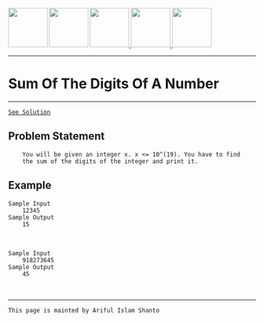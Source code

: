 <a href = "https://shanto-swe029.github.io/"> <img src = "https://shanto-swe029.github.io/newgitphoto/home.png" height = "80" align = "left"> </a>
<a href = "https://shanto-swe029.github.io/programmingnotes"> <img src = "https://shanto-swe029.github.io/newgitphoto/programmingnotes.png" height = "80" align = "left"> </a>
<a href = "https://shanto-swe029.github.io/mathematicsnotes"> <img src = "https://shanto-swe029.github.io/newgitphoto/mathematicsnotes.png" height = "80"> </a>
<a href = "https://shanto-swe029.github.io/programmingproblems"> <img src = "https://shanto-swe029.github.io/newgitphoto/programmingproblems.png" height = "80"> </a>
<a href = "https://shanto-swe029.github.io/must-do-math-cp/home"> <img src = "https://shanto-swe029.github.io/newgitphoto/mustdomathforcp.png" height = "80"> </a>

***


# Sum Of The Digits Of A Number

***

[`See Solution`](https://shanto-swe029.github.io/programmingproblem/sumofdigitsofanumber/solution)

## Problem Statement

```
    You will be given an integer x. x <= 10^(19). You have to find
    the sum of the digits of the integer and print it.
```

## Example

    Sample Input
        12345
    Sample Output
        15

<br>

    Sample Input
        918273645
    Sample Output
        45

<br>


***

`This page is mainted by Ariful Islam Shanto`
